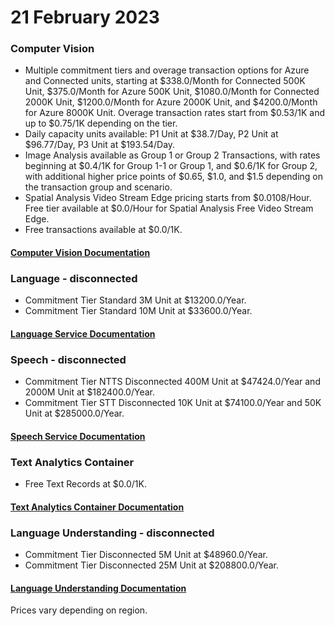 # 21 February 2023

### Computer Vision
- Multiple commitment tiers and overage transaction options for Azure and Connected units, starting at $338.0/Month for Connected 500K Unit, $375.0/Month for Azure 500K Unit, $1080.0/Month for Connected 2000K Unit, $1200.0/Month for Azure 2000K Unit, and $4200.0/Month for Azure 8000K Unit. Overage transaction rates start from $0.53/1K and up to $0.75/1K depending on the tier. 
- Daily capacity units available: P1 Unit at $38.7/Day, P2 Unit at $96.77/Day, P3 Unit at $193.54/Day.
- Image Analysis available as Group 1 or Group 2 Transactions, with rates beginning at $0.4/1K for Group 1-1 or Group 1, and $0.6/1K for Group 2, with additional higher price points of $0.65, $1.0, and $1.5 depending on the transaction group and scenario.
- Spatial Analysis Video Stream Edge pricing starts from $0.0108/Hour. Free tier available at $0.0/Hour for Spatial Analysis Free Video Stream Edge.
- Free transactions available at $0.0/1K.

#### [Computer Vision Documentation](https://learn.microsoft.com/en-us/azure/ai-services/computer-vision/)

### Language - disconnected
- Commitment Tier Standard 3M Unit at $13200.0/Year.
- Commitment Tier Standard 10M Unit at $33600.0/Year.

#### [Language Service Documentation](https://learn.microsoft.com/en-us/azure/ai-services/language-service/)

### Speech - disconnected
- Commitment Tier NTTS Disconnected 400M Unit at $47424.0/Year and 2000M Unit at $182400.0/Year.
- Commitment Tier STT Disconnected 10K Unit at $74100.0/Year and 50K Unit at $285000.0/Year.

#### [Speech Service Documentation](https://learn.microsoft.com/en-us/azure/ai-services/speech-service/)

### Text Analytics Container
- Free Text Records at $0.0/1K.

#### [Text Analytics Container Documentation](https://learn.microsoft.com/en-us/azure/ai-services/language-service/text-analytics/how-to/use-containers)

### Language Understanding - disconnected
- Commitment Tier Disconnected 5M Unit at $48960.0/Year.
- Commitment Tier Disconnected 25M Unit at $208800.0/Year.

#### [Language Understanding Documentation](https://learn.microsoft.com/en-us/azure/ai-services/luis/)

Prices vary depending on region.